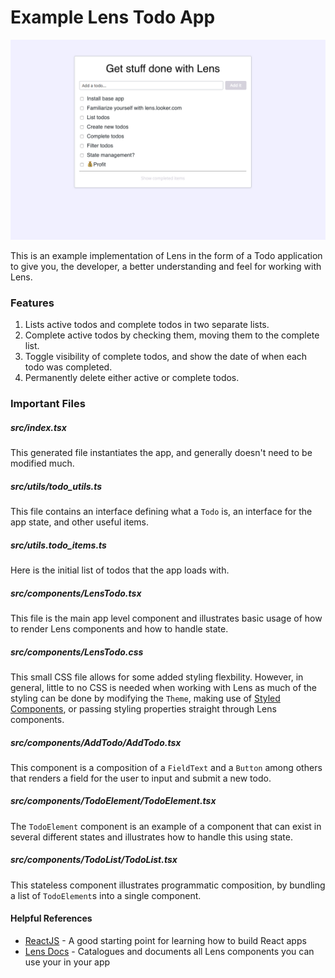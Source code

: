 # Example Lens Todo App

![Lens Todo App](images/app.png)

This is an example implementation of Lens in the form of a Todo application to give you, the developer, a better understanding and feel for working with Lens.

### Features
1. Lists active todos and complete todos in two separate lists.
2. Complete active todos by checking them, moving them to the complete list.
3. Toggle visibility of complete todos, and show the date of when each todo was completed.
4. Permanently delete either active or complete todos.

### Important Files

##### src/index.tsx

This generated file instantiates the app, and generally doesn't need to be modified much.

##### src/utils/todo_utils.ts

This file contains an interface defining what a `Todo` is, an interface for the app state, and other useful items.

##### src/utils.todo_items.ts

Here is the initial list of todos that the app loads with.

##### src/components/LensTodo.tsx

This file is the main app level component and illustrates basic usage of how to render Lens components and how to handle state.

##### src/components/LensTodo.css

This small CSS file allows for some added styling flexbility. However, in general, little to no CSS is needed when working with Lens as much of the styling can be done by modifying the `Theme`, making use of [Styled Components](https://lens.looker.com/#/Working%20With%20Lens/Writing%20Components%20the%20Lens%20Way), or passing styling properties straight through Lens components.

##### src/components/AddTodo/AddTodo.tsx

This component is a composition of a `FieldText` and a `Button` among others that renders a field for the user to input and submit a new todo.

##### src/components/TodoElement/TodoElement.tsx

The `TodoElement` component is an example of a component that can exist in several different states and illustrates how to handle this using state.

##### src/components/TodoList/TodoList.tsx

This stateless component illustrates programmatic composition, by bundling a list of `TodoElement`s into a single component.

#### Helpful References
  * [ReactJS](https://reactjs.org/) - A good starting point for learning how to build React apps
  * [Lens Docs](https://lens.looker.com/) - Catalogues and documents all Lens components you can use your in your app

